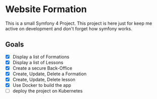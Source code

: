 # Website Formation 

This is a small Symfony 4 Project. This project is here just for keep me active on development and don't forget how symfony works.

## Goals

- [x] Display a list of Formations
- [x] Display a list of Lessons
- [x] Create a secure Back-Office
- [x] Create, Update, Delete a Formation
- [x] Create, Update, Delete lesson
- [x] Use Docker to build the app
- [ ] deploy the project on Kubernetes